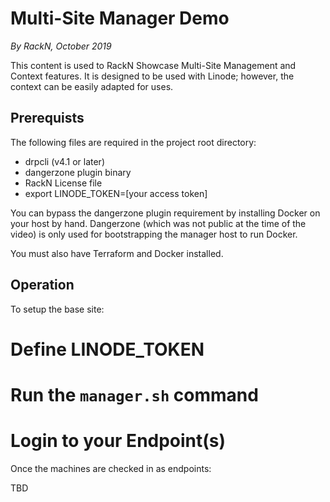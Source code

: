 Multi-Site Manager Demo
=======================
_By RackN, October 2019_


This content is used to RackN Showcase Multi-Site Management and Context features.  It is designed to be used with Linode; however, the context
can be easily adapted for uses.

Prerequists
-----------

The following files are required in the project root directory:
   * drpcli (v4.1 or later)
   * dangerzone plugin binary
   * RackN License file
   * export LINODE_TOKEN=[your access token]

You can bypass the dangerzone plugin requirement by installing Docker on your host by hand.  Dangerzone (which was not public at the time of the video) is only used for bootstrapping the manager host to run Docker.

You must also have Terraform and Docker installed.

Operation
---------

To setup the base site:

  # Define LINODE_TOKEN
  # Run the `manager.sh` command
  # Login to your Endpoint(s)
  
Once the machines are checked in as endpoints:

TBD
